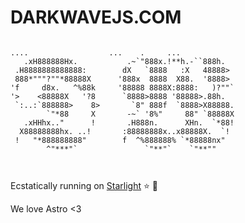 # DARKWAVEJS.COM

```

....                  ...    .     ...      
   .xH888888Hx.           .~`"888x.!**h.-``888h.   
 .H8888888888888:        dX   `8888   :X   48888>  
 888*"""?""*88888X      '888x  8888  X88.  '8888>  
'f     d8x.   ^%88k     '88888 8888X:8888:   )?""` 
'>    <88888X   '?8      `8888>8888 '88888>.88h.   
 `:..:`888888>    8>       `8" 888f  `8888>X88888. 
        `"*88     X       -~` '8%"     88" `88888X 
   .xHHhx.."      !       .H888n.      XHn.  `*88! 
  X88888888hx. ..!       :88888888x..x88888X.  `!  
 !   "*888888888"        f  ^%888888% `*88888nx"   
        ^"***"`               `"**"`    `"**""



```

Ecstatically running on [Starlight](https://starlight.astro.build/) ⭐ 💫

We love Astro <3